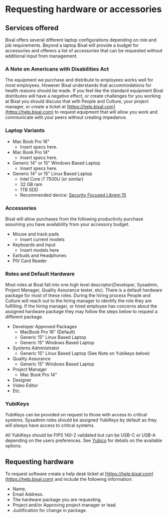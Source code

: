 
# Requesting hardware or accessories

## Services offered

Bixal offers several different laptop configurations depending on role and job
requirements. Beyond a laptop Bixal will provide a budget for accessories
and offerers a list of accessories that can be requested without
additional input from management.

### A Note on Americans with Disabilities Act

The equipment we purchase and distribute to employees works well for most
employees. However Bixal understands that accommodations for health reasons
should be made. If you feel like the standard equipment Bixal distributes
will have a negative effect, or create challenges for you working at Bixal
you should discuss that with People and Culture, your project manager,
or create a ticket at [https://help.bixal.com](https://help.bixal.com)
to request equipment that will allow you work and communicate with your
peers without creating impedance.

### Laptop Variants

* Mac Book Pro 16"
  * Insert specs here.
* Mac Book Pro 14"
  * Insert specs here.
* Generic 14" or 15" Windows Based Laptop
  * Insert specs here.
* Generic 14" or 15" Linux Based Laptop
  * Intel Core i7 7500U (or similar)
  * 32 GB ram
  * 1TB SDD
  * Recommended device: [Security Focused Librem 15](https://shop.puri.sm/shop/librem-15/)

### Accessories

Bixal will allow purchases from the following productivity purchase
assuming you have availability from your accessory budget.

* Mouse and track pads
  * Insert current models
* Keyboards and input
  * Insert models here
* Earbuds and Headphones
* PIV Card Reader

### Roles and Default Hardware

Most roles at Bixal fall into one high level descriptor(Developer,
Sysadmin, Project Manager, Quality Assurance tester, etc). There
is a default hardware package for most of these roles. During
the hiring process People and Culture will reach out to the hiring
manager to identify the role they are fulfilling. If the hiring manager,
or hired employee has concerns about the assigned hardware package
they may follow the steps below to request a different package.

* Developer Approved Packages
  * MacBook Pro 16" (Default)
  * Generic 15" Linux Based Laptop
  * Generic 15" Windows Based Laptop
* Systems Administrator
  * Generic 15" Linux Based Laptop (See Note on Yubikeys below)
* Quality Assurance
  * Generic 15" Windows Based Laptop
* Project Manager
  * Mac Book Pro 14"
* Designer
* Video Editor
* Etc.

### YubiKeys 

YubiKeys can be provided on request to those with access to critical systems.
Sysadmin roles should be assigned YubiKeys by default as they will always
have access to critical systems.

All YubiKeys should be FIPS 140-2 validated but can be USB-C or USB-A
depending on the users preferences. See [Yubico](https://www.yubico.com/products/yubikey-fips/) for details on the available options.

## Requesting hardware

To request software create a help desk ticket at
[https://help.bixal.com](https://help.bixal.com) and include the following
information:

* Name.
* Email Address.
* The hardware package you are requesting.
* Project and/or Approving project manager or lead.
* Justification for change in package.
